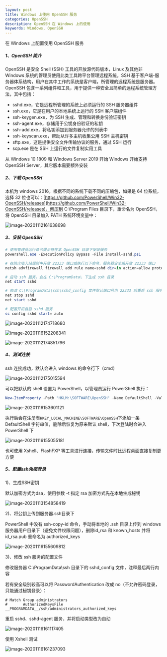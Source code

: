 ```yaml
---
layout: post
title: Windows 上使用 OpenSSH 服务
categories: OpenSSH
description: OpenSSH 在 Windows 上的使用
keywords: Windows, OpenSSH
---
```


在 Windows 上配置使用 OpenSSH 服务

##### 1、OpenSSH 简介

OpenSSH 是安全 Shell (SSH) 工具的开放源代码版本，Linux 及其他非 Windows 系统的管理员使用此类工具跨平台管理远程系统。SSH 基于客户端-服务器体系结构，用户在其中工作的系统是客户端，所管理的远程系统是服务器。 OpenSSH 包含一系列组件和工具，用于提供一种安全且简单的远程系统管理方法，其中包括：

- sshd.exe，它是远程所管理的系统上必须运行的 SSH 服务器组件
- ssh.exe，它是在用户的本地系统上运行的 SSH 客户端组件
- ssh-keygen.exe，为 SSH 生成、管理和转换身份验证密钥
- ssh-agent.exe，存储用于公钥身份验证的私钥
- ssh-add.exe，将私钥添加到服务器允许的列表中
- ssh-keyscan.exe，帮助从许多主机收集公用 SSH 主机密钥
- sftp.exe，这是提供安全文件传输协议的服务，通过 SSH 运行
- scp.exe 是在 SSH 上运行的文件复制实用工具

从 Windows 10 1809 和 Windows Server 2019 开始 Windows 开始支持 OpenSSH Server，其它版本需要额外安装

##### 2、下载 OpenSSH

本机为 windows 2016，根据不同的系统下载不同的压缩包，如果是 64 位系统，选择 32 位也可以：[https://github.com/PowerShell/Win32-OpenSSH/releases](https://github.com/PowerShell/Win32-OpenSSH/releases)，解压到 C:\Program Files 目录下，重命名为 OpenSSH，将 OpenSSH 目录加入 PATH 系统环境变量中：

![image-20201112161638698](https://cdn.jsdelivr.net/gh/FlyNine/cloudimage/win/image-20201112161638698.png)

##### 3、安装 OpenSSH

```powershell
# 使用管理员运行命令提示符在本 OpenSSH 目录下安装服务
powershell.exe -ExecutionPolicy Bypass -File install-sshd.ps1

# 在防火墙入站规则中开放 22333 端口或执行以下命令，服务器安全组开放 22333 端口
netsh advfirewall firewall add rule name=sshd dir=in action=allow protocol=TCP localport=22333

# 启动 ssh 服务，会在 C:\ProgramData\ 下生成 ssh 目录
net start sshd

# 修改 C:\ProgramData\ssh\sshd_config 文件默认端口号为 22333 后重启 ssh 服务
net stop sshd
net start sshd

# 配置开机自启 sshd 服务
sc config sshd start= auto
```

![image-20201112174718680](https://cdn.jsdelivr.net/gh/FlyNine/cloudimage/win/image-20201112175015594.png)

![image-20201116152208341](https://cdn.jsdelivr.net/gh/FlyNine/cloudimage/win/image-20201112174718680.png)

![image-20201112174851796](https://cdn.jsdelivr.net/gh/FlyNine/cloudimage/win/image-20201116152208341.png)

##### 4、测试连接

ssh 连接成功，默认会进入 windows 的命令行下（cmd）

![image-20201112175015594](https://cdn.jsdelivr.net/gh/FlyNine/cloudimage/win/image-20201116153601121.png)

可以把默认的 shell 设置为 PowerShell，以管理员运行 PowerShell 执行：

```powershell
New-ItemProperty -Path "HKLM:\SOFTWARE\OpenSSH" -Name DefaultShell -Value "C:\Windows\System32\WindowsPowerShell\v1.0\powershell.exe" -PropertyType String -Force
```

![image-20201116153601121](https://cdn.jsdelivr.net/gh/FlyNine/cloudimage/win/image-20201116154738862.png)

执行后会在注册表`HKEY_LOCAL_MACHINE\SOFTWARE\OpenSSH`下添加一条 DefaultShell 字符串值，删除后恢复为原来默认 shell，下次登陆时会进入 PowerShell 下

![image-20201116155055181](https://cdn.jsdelivr.net/gh/FlyNine/cloudimage/win/image-20201116155055181.png)

也可使用 Xshell、FlashFXP 等工具进行连接，传输文件时比远程桌面直接复制更方便

##### 5、配置ssh免密登录

1)、生成SSH密钥

默认加密方式为dsa，使用参数 -t 指定 rsa 加密方式先在本地生成秘钥

![image-20201113154858419](https://cdn.jsdelivr.net/gh/FlyNine/cloudimage/win/image-20201113154858419.png)

2)、将公钥上传到服务器.ssh目录下

PowerShell 中没有 ssh-copy-id 命令，手动将本地的 .ssh 目录上传到 windows 服务器用户目录下（避免文件权限问题），删除id_rsa 和 known_hosts 并将 id_rsa.pub 重命名为 authorized_keys

![image-20201116155609812](https://cdn.jsdelivr.net/gh/FlyNine/cloudimage/win/image-20201116155609812.png)

3)、修改 ssh 服务的配置文件

修改服务器 C:\ProgramData\ssh 目录下的 sshd_config 文件，注释最后两行内容

若有安全级别较高可以将 PasswordAuthentication 改成 no（不允许密码登录，只能通过秘钥登录）：

```
# Match Group administrators
#       AuthorizedKeysFile __PROGRAMDATA__/ssh/administrators_authorized_keys
```

重启 sshd、sshd-agent 服务，并将启动类型改为自动

![image-20201116161117405](https://cdn.jsdelivr.net/gh/FlyNine/cloudimage/win/image-20201116161117405.png)

使用 Xshell 测试

![image-20201116161237093](https://cdn.jsdelivr.net/gh/FlyNine/cloudimage/win/image-20201116161237093.png)

